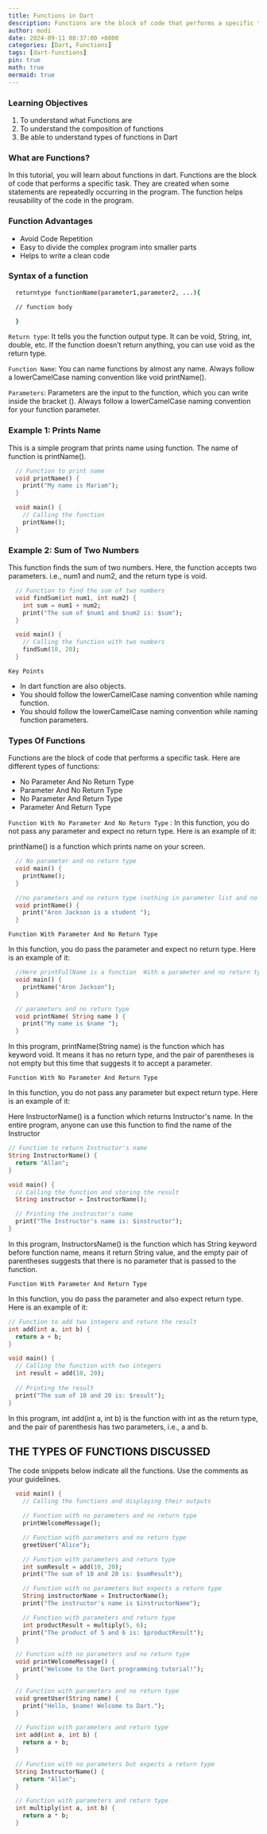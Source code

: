 ```yaml
---
title: Functions in Dart
description: Functions are the block of code that performs a specific task.
author: modi
date: 2024-09-11 08:37:00 +0800
categories: [Dart, Functions]
tags: [dart-functions]
pin: true
math: true
mermaid: true
---
```


### Learning Objectives

1. To understand what Functions are
2. To understand the composition of functions
3. Be able to understand types of functions in Dart

### What are Functions?

In this tutorial, you will learn about functions in dart. Functions are the block of code that performs a specific task. They are created when some statements are repeatedly occurring in the program. The function helps reusability of the code in the program.

### Function Advantages
- Avoid Code Repetition
- Easy to divide the complex program into smaller parts
- Helps to write a clean code

### Syntax of a function
``` bash
  returntype functionName(parameter1,parameter2, ...){

  // function body

  }
```

`Return type`: It tells you the function output type. It can be void, String, int, double, etc. If the function doesn’t return anything, you can use void as the return type.

`Function Name`: You can name functions by almost any name. Always follow a lowerCamelCase naming convention like void printName().

`Parameters`: Parameters are the input to the function, which you can write inside the bracket (). Always follow a lowerCamelCase naming convention for your function parameter.

### Example 1: Prints Name

This is a simple program that prints name using function. The name of function is printName().


```dart
  // Function to print name
  void printName() {
    print("My name is Mariam");
  }

  void main() {
    // Calling the function
    printName();
  }
```

### Example 2: Sum of Two Numbers

This function finds the sum of two numbers. Here, the function accepts two parameters. i.e., num1 and num2, and the return type is void.

```dart
  // Function to find the sum of two numbers
  void findSum(int num1, int num2) {
    int sum = num1 + num2;
    print("The sum of $num1 and $num2 is: $sum");
  }

  void main() {
    // Calling the function with two numbers
    findSum(10, 20);
  }
```

`Key Points`
- In dart function are also objects.
- You should follow the lowerCamelCase naming convention while naming function.
- You should follow the lowerCamelCase naming convention while naming function parameters.

### Types Of Functions

Functions are the block of code that performs a specific task. Here are different types of functions:

- No Parameter And No Return Type
- Parameter And No Return Type
- No Parameter And Return Type
- Parameter And Return Type

`Function With No Parameter And No Return Type`
: In this function, you do not pass any parameter and expect no return type. Here is an example of it:

printName() is a function which prints name on your screen.


```dart
  // No parameter and no return type
  void main() {
    printName();
  }

  //no parameters and no return type (nothing in parameter list and no return type)
  void printName() {
    print("Aron Jackson is a student ");
  }
```

`Function With Parameter And No Return Type`

In this function, you do pass the parameter and expect no return type. Here is an example of it:

```dart
  //Here printFullName is a function  With a parameter and no return type function that takes the name of the parameter
  void main() {
    printName("Aron Jackson");
  }

  // parameters and no return type
  void printName( String name ) {
    print("My name is $name ");
  }
```
In this program, printName(String name) is the function which has keyword void. It means it has no return type, and the pair of parentheses is not empty but this time that suggests it to accept a parameter.

`Function With No Parameter And Return Type`

In this function, you do not pass any parameter but expect return type. Here is an example of it:

Here InstructorName() is a function which returns Instructor's name. In the entire program, anyone can use this function to find the name of the Instructor

```dart
// Function to return Instructor's name
String InstructorName() {
  return "Allan";
}

void main() {
  // Calling the function and storing the result
  String instructor = InstructorName();

  // Printing the instructor's name
  print("The Instructor's name is: $instructor");
}
```
In this program, InstructorsName() is the function which has String keyword before function name, means it return String value, and the empty pair of parentheses suggests that there is no parameter that is passed to the function.

`Function With Parameter And Return Type`

In this function, you do pass the parameter and also expect return type. Here is an example of it:

```dart
// Function to add two integers and return the result
int add(int a, int b) {
  return a + b;
}

void main() {
  // Calling the function with two integers
  int result = add(10, 20);
  
  // Printing the result
  print("The sum of 10 and 20 is: $result");
}
```
In this program, int add(int a, int b) is the function with int as the return type, and the pair of parenthesis has two parameters, i.e., a and b.

## THE TYPES OF FUNCTIONS DISCUSSED

The code snippets below indicate all the functions. Use the comments as your guidelines.

```dart
  void main() {
    // Calling the functions and displaying their outputs

    // Function with no parameters and no return type
    printWelcomeMessage();

    // Function with parameters and no return type
    greetUser("Alice");

    // Function with parameters and return type
    int sumResult = add(10, 20);
    print("The sum of 10 and 20 is: $sumResult");

    // Function with no parameters but expects a return type
    String instructorName = InstructorName();
    print("The instructor's name is $instructorName");

    // Function with parameters and return type
    int productResult = multiply(5, 6);
    print("The product of 5 and 6 is: $productResult");
  }

  // Function with no parameters and no return type
  void printWelcomeMessage() {
    print("Welcome to the Dart programming tutorial!");
  }

  // Function with parameters and no return type
  void greetUser(String name) {
    print("Hello, $name! Welcome to Dart.");
  }

  // Function with parameters and return type
  int add(int a, int b) {
    return a + b;
  }

  // Function with no parameters but expects a return type
  String InstructorName() {
    return "Allan";
  }

  // Function with parameters and return type
  int multiply(int a, int b) {
    return a * b;
  }
 
```